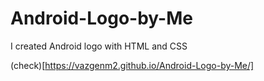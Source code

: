# Android-Logo-by-Me
I created Android logo with HTML and CSS

(check)[https://vazgenm2.github.io/Android-Logo-by-Me/]
